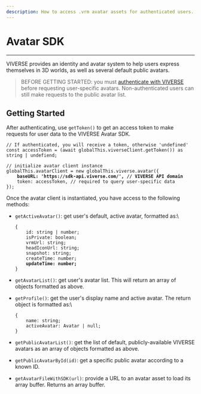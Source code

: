 ```yaml
---
description: How to access .vrm avatar assets for authenticated users.
---
```


# Avatar SDK

***

VIVERSE provides an identity and avatar system to help users express themselves in 3D worlds, as well as several default public avatars.

> BEFORE GETTING STARTED: you must [authenticate with VIVERSE](developer-tools/login-and-authentication-for-the-sdk.md) before requesting user-specific avatars. Non-authenticated users can still make requests to the public avatar list.

## Getting Started

After authenticating, use `getToken()`  to get an access token to make requests for user data to the VIVERSE Avatar SDK.

<pre><code>// If authenticated, you will receive a token, otherwise 'undefined'
const accessToken = (await globalThis.viverseClient.getToken()) as string | undefiend;

// initialize avatar client instance
globalThis.avatarClient = new globalThis.viverse.avatar({
<strong>    baseURL: 'https://sdk-api.viverse.com/', // VIVERSE API domain
</strong>    token: accessToken, // required to query user-specific data
});
</code></pre>

Once the avatar client is instantiated, you have access to the following methods:

*   `getActiveAvatar()`: get user's default, active avatar, formatted as:\


    <pre><code>{
        id: string | number;
        isPrivate: boolean;
        vrmUrl: string;
        headIconUrl: string;
        snapshot: string;
        createTime: number;
    <strong>    updateTime: number;
    </strong>}
    </code></pre>


* `getAvatarList()`: get user's avatar list. This will return an array of objects formatted as above.
*   `getProfile()`: get the user's display name and active avatar. The return object is formatted as:\


    ```
    {
        name: string;
        activeAvatar: Avatar | null;
    }
    ```


* `getPublicAvatarList()`: get the list of default, publicly-available VIVERSE avatars as an array of objects formatted as above.
* `getPublicAvatarById(id)`: get a specific public avatar according to a known ID.
* `getAvatarFileWithSDK(url)`: provide a URL to an avatar asset to load its array buffer. Returns an array buffer.
